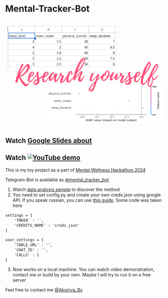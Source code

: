 # Mental-Tracker-Bot

![](https://github.com/Aksinya-Bykova/Mental-Tracker-Telegram-Bot/blob/main/pictures/preview1.png)

## Watch [Google Slides about](https://docs.google.com/presentation/d/1b7DhCISRSmB6D8AlWGvF0qDPpCttXjrKir6g-1Omfq8/edit?usp=sharing)

## Watch [![YouTube demo](https://img.youtube.com/vi/7IttzHzxNmc/0.jpg)](https://www.youtube.com/watch?v=7IttzHzxNmc)

This is my toy project as a part of [Mental Wellness Hackathon 2024](https://hackformental.com/)

Telegram-Bot is available as [@mental_tracker_bot](http://t.me/mental_tracker_bot)

1. Watch [data analysis sample](https://github.com/Aksinya-Bykova/Mental-Tracker-Telegram-Bot/blob/main/samples/Data-Analysis-Sample.ipynb) to discover the method
2. You need to set config.py and create your own creds.json using google API. If you speak russian, you can use [this guide](https://youtu.be/JByWnTMH3WU?si=19gcaMPC_u9BfxJT). Some code was taken here
```
settings = {
    'TOKEN' : '',
    'CREDITS_NAME' : 'creds.json'
}
```

```
user_settings = {
    'TABLE_URL' : '',
    'CHAT_ID' : '',
    'CALLS' : 1
}
```
3. Now works on a local machine. You can watch video demonstration, contact me or build by your own. Maybe I will try to run it on a free server
   
Feel free to contact me [@Aksinya_By](https://t.me/Aksinya_By)

